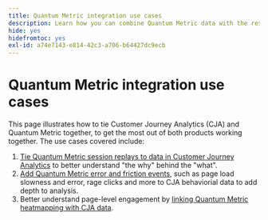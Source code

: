 ```yaml
---
title: Quantum Metric integration use cases
description: Learn how you can combine Quantum Metric data with the rest of your data in Customer Journey Analytics.
hide: yes
hidefromtoc: yes
exl-id: a74e7143-e814-42c3-a706-b64427dc9ecb
---
```

# Quantum Metric integration use cases

This page illustrates how to tie Customer Journey Analytics (CJA) and Quantum Metric together, to get the most out of both products working together.  The use cases covered include:  

1. [Tie Quantum Metric session replays to data in Customer Journey Analytics](tie-session-replays.md) to better understand "the why" behind the "what".
1. [Add Quantum Metric error and friction events](friction-events.md), such as page load slowness and error, rage clicks and more to CJA behaviorial data to add depth to analysis.  
1. Better understand page-level engagement by [linking Quantum Metric heatmapping with CJA data](heatmap.md). 
